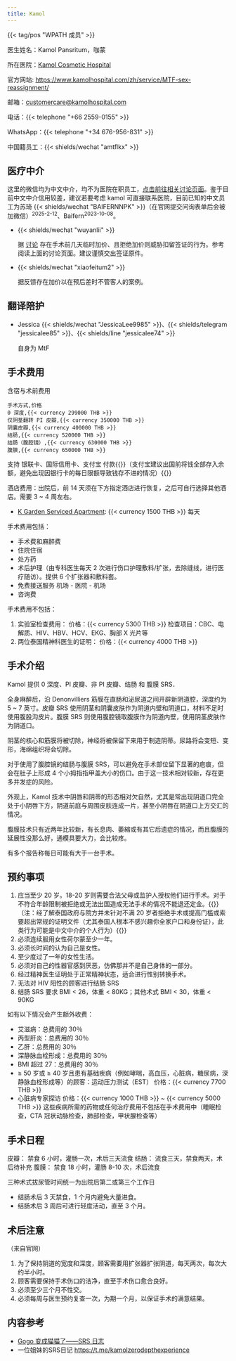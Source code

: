 ```yaml
---
title: Kamol
---
```


{{< tag/pos "WPATH 成员" >}}

医生姓名：Kamol Pansritum，咖蒙

<!-- https://www.kamolhospital.com/zh/profile-doctor/dr-kamol-pansritum/ 这里有照片 -->

所在医院：[Kamol Cosmetic Hospital](https://goo.gl/maps/oMMRQotSXqQSmvC48)

官方网站: <https://www.kamolhospital.com/zh/service/MTF-sex-reassignment/>

邮箱：<customercare@kamolhospital.com>

电话：{{< telephone "+66 2559-0155" >}}

WhatsApp：{{< telephone "+34 676-956-831" >}}

中国籍员工：{{< shields/wechat "amtflkx" >}}

## 医疗中介

这里的微信均为中文中介，均不为医院在职员工，[点击前往相关讨论页面](https://github.com/project-trans/MtF-wiki/issues/760)。鉴于目前中文中介信用较差，建议若要考虑 kamol 可直接联系医院，目前已知的中文员工为苏琦 {{< shields/wechat "BAIFERNNPK" >}}（在官网提交问询表单后会被加微信）<sup>2025-2-12</sup>、Baifern<sup>2023-10-08</sup>。

- {{< shields/wechat "wuyanlii" >}}

    据 [讨论](https://github.com/project-trans/MtF-wiki/issues/760) 存在手术前几天临时加价、且拒绝加价则威胁扣留签证的行为。参考阅读上面的讨论页面。建议谨慎交出签证原件。

- {{< shields/wechat "xiaofeitum2" >}}

    据反馈存在加价以在预后差时不管客人的案例。

## 翻译陪护

- Jessica  {{< shields/wechat "JessicaLee9985" >}}、{{< shields/telegram "jessicalee85" >}}、{{< shields/line "jessicalee74" >}}

    自身为 MtF

## 手术费用

含宿与术前费用

```csv
手术方式,价格
0 深度,{{< currency 299000 THB >}}
仅阴茎翻转 PI 皮瓣,{{< currency 350000 THB >}}
阴囊皮瓣,{{< currency 400000 THB >}}
结肠,{{< currency 520000 THB >}}
结肠（腹腔镜）,{{< currency 630000 THB >}}
腹膜,{{< currency 650000 THB >}}
```

支持 银联卡、国际信用卡、支付宝 付款{{<local zh-cn>}}（支付宝建议出国前将钱全部存入余额，避免出现因银行卡的每日限额导致钱存不进的情况）{{</local>}}

酒店费用：出院后，前 14 天须在下方指定酒店进行恢复，之后可自行选择其他酒店。需要 3 ~ 4 周左右。

- [K Garden Serviced Apartment](https://goo.gl/maps/KgduQ7qAiJ1Rei7d9): {{< currency 1500 THB >}} 每天

手术费用包括：

- 手术费和麻醉费
- 住院住宿
- 处方药
- 术后护理（由专科医生每天 2 次进行伤口护理敷料/扩张，去除缝线，进行医疗随访）。提供 6 个扩张器和敷料套。
- 免费接送服务 机场 - 医院 - 机场
- 咨询费

手术费用不包括：

1. 实验室检查费用：
   价格：{{< currency 5300 THB >}}
   检查项目：CBC、电解质、HIV、HBV、HCV、EKG、胸部 X 光片等
1. 两位泰国精神科医生的证明：
   价格：{{< currency 4000 THB >}}

## 手术介绍

Kamol 提供 0 深度、PI 皮瓣、非 PI 皮瓣、结肠 和 腹膜 SRS．

全身麻醉后，沿 Denonvilliers 筋膜在直肠和泌尿道之间开辟新阴道腔，深度约为 5 ~ 7 英寸。皮瓣 SRS 使用阴茎和阴囊皮肤作为阴道内壁和阴道口，材料不足时使用腹股沟皮片。腹膜 SRS 则使用腹腔镜取腹膜作为阴道内壁，使用阴茎皮肤作为阴道口。

阴茎的核心和筋膜将被切除，神经将被保留下来用于制造阴蒂。尿路将会变短、变形，海绵组织将会切除。

对于使用了腹腔镜的结肠与腹膜 SRS，可以避免在手术部位留下显著的疤痕，但会在肚子上形成 4 个小拇指指甲盖大小的伤口。由于这一技术相对较新，存在更多并发症的风险。

外观上，Kamol 技术中阴唇和阴蒂的形态相对欠自然，尤其是常出现阴道口完全处于小阴唇下方，阴道前庭与周围皮肤连成一片，甚至小阴唇在阴道口上方交汇的情况。

腹膜技术只有近两年比较新，有长息肉、萎縮或有其它后遗症的情况，而且腹膜的延展性没那么好，通模具要大力，会比较疼。

有多个报告称每日可能有大于一台手术。

## 预约事项

1. 应当至少 20 岁。18-20 岁则需要合法父母或监护人授权他们进行手术。对于不符合年龄限制被拒绝或无法出国造成无法手术的情况不能退还定金。{{<local zh-cn>}}（注：经了解泰国政府与院方并未针对不满 20 岁者拒绝手术或提高门槛或索要超出常规的证明文件（尤其泰国人根本不感兴趣你全家户口和身份证），此类行为可能是中文中介的个人行为）{{</local>}}
1. 必须连续服用女性荷尔蒙至少一年。
1. 必须长时间的认为自己是女性。
1. 至少度过了一年的女性生活。
1. 必须对自己的性器官感到厌恶，仿佛那并不是自己身体的一部分。
1. 经过精神医生证明处于正常精神状态，适合进行性别转换手术。
1. 无法对 HIV 阳性的顾客进行结肠 SRS
1. 结肠 SRS 要求 BMI < 26，体重 < 80KG；其他术式 BMI < 30，体重 < 90KG

如有以下情况会产生额外收费：

- 艾滋病：总费用的 30％
- 丙型肝炎：总费用的 30％
- 乙肝：总费用的 30％
- 深静脉血栓形成：总费用的 30％
- BMI 超过 27：总费用的 30％
- ≥ 50 岁或 ≥ 40 岁且患有基础疾病（例如哮喘，高血压，心脏病，糖尿病，深静脉血栓形成等）的顾客：运动压力测试（EST）
  价格：{{< currency 7700 THB >}}
- 心脏病专家探访
  价格：{{< currency 1000 THB >}} ~ {{< currency 5000 THB >}}
  这些疾病所需的药物或任何治疗费用不包括在手术费用中（睡眠检查，CTA 冠状动脉检查，肺部检查，甲状腺检查等）

## 手术日程

皮瓣：
禁食 6 小时，灌肠一次，术后三天流食
结肠：
流食三天，禁食两天，术后待补充
腹膜：
禁食 18 小时，灌肠 8-10 次，术后流食

三种术式拔尿管时间统一为出院后第二或第三个工作日

- 结肠术后 3 天禁食，1 个月内避免大量进食。
- 结肠术后 3 周后可进行轻度活动，直至 3 个月。

## 术后注意

（来自官网）

1. 为了保持阴道的宽度和深度，顾客需要用扩张器扩张阴道，每天两次，每次大约半小时。
1. 顾客需要保持手术伤口的洁净，直至手术伤口愈合良好。
1. 必须至少三个月不性交。
1. 必须每周与医生预约复查一次，为期一个月，以保证手术的满意结果。

## 内容参考

- [Gogo 变成猫猫了——SRS 日志](https://blog.gogo.moe/gogo_became_a_cat/)
- 一位姐妹的SRS日记 <https://t.me/kamolzerodepthexperience>
